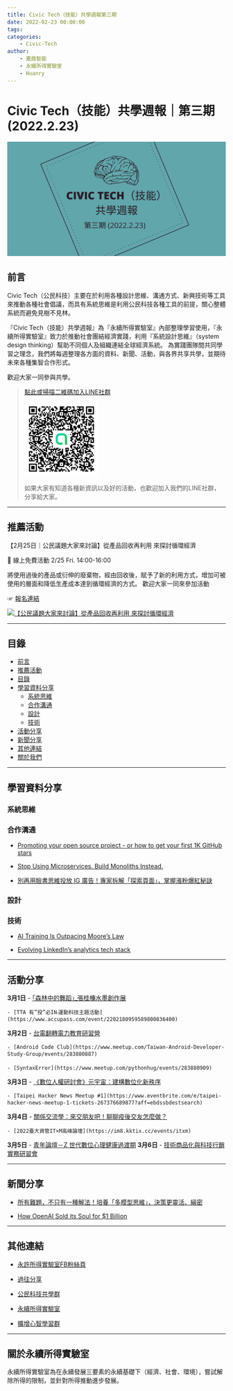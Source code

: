 ```yaml
---
title: Civic Tech（技能）共學週報第三期
date: 2022-02-23 00:00:00
tags:
categories:
	- Civic-Tech
author:
	- 嘉鼎智能
	- 永續所得實驗室
	- Huanry
---
```

# Civic Tech（技能）共學週報｜第三期 (2022.2.23)

![Civic-Tech-3](/img/ct/3.png)

## 前言

Civic Tech（公民科技）主要在於利用各種設計思維、溝通方式、新興技術等工具來推動各種社會倡議，而具有系統思維是利用公民科技各種工具的前提，關心整體系統而避免見樹不見林。

『Civic Tech（技能）共學週報』為『永續所得實驗室』內部整理學習使用，『永續所得實驗室』致力於推動社會團結經濟實踐，利用『系統設計思維』（system design thinking）幫助不同個人及組織連結全球經濟系統。
為實踐團隊間共同學習之理念，我們將每週整理各方面的資料、新聞、活動，與各界共享共學，並期待未來各種集智合作形式。

歡迎大家一同參與共學。

>[點此或掃描二維碼加入LINE社群](https://line.me/ti/g2/Dj4AkbdDsY6o4D_CdDUB6Q)
>
>[![公民科技共學群](/img/產品共學群.jpg)](https://line.me/ti/g2/Dj4AkbdDsY6o4D_CdDUB6Q)
>
>如果大家有知道各種新資訊以及好的活動，也歡迎加入我們的LINE社群，分享給大家。

---
## 推薦活動

【2月25日｜公民議題大家來討論】從產品回收再利用 來探討循環經濟

🔶 線上免費活動 2/25 Fri. 14:00-16:00 

將使用過後的產品或衍伸的廢棄物，經由回收後，賦予了新的利用方式，增加可被使用的層面和降低生產成本達到循環經濟的方式。 歡迎大家一同來參加活動

☞ [報名連結](https://www.accupass.com/event/2202090826212028673211)


[![【公民議題大家來討論】從產品回收再利用 來探討循環經濟](https://static.accupass.com/eventbanner/2202150345452130039169.jpg)
](https://www.accupass.com/event/2202090826212028673211)

---
## 目錄
- [前言](#前言)
- [推薦活動](#推薦活動)
- [目錄](#目錄)
- [學習資料分享](#學習資料分享)
	- [系統思維](#系統思維)
	- [合作溝通](#合作溝通)
	- [設計](#設計)
	- [技術](#技術)
- [活動分享](#活動分享)
- [新聞分享](#新聞分享)
- [其他連結](#其他連結)
- [關於我們](#關於我們)

---
## 學習資料分享

### 系統思維


### 合作溝通

- [Promoting your open source project - or how to get your first 1K GitHub stars](https://www.willmcgugan.com/blog/tech/post/promoting-your-open-source-project-or-how-to-get-your-first-1k-github-stars/)

- [Stop Using Microservices. Build Monoliths Instead.](https://betterprogramming.pub/stop-using-microservices-build-monoliths-instead-9eac180ac908)

- [別再用臉書思維投放 IG 廣告！專家拆解「探索頁面」，掌握漲粉爆紅秘訣](https://buzzorange.com/techorange/2022/02/14/use-instagram-to-promote-business/)

### 設計

### 技術

- [AI Training Is Outpacing Moore’s Law](https://spectrum.ieee.org/ai-training-mlperf)

- [Evolving LinkedIn’s analytics tech stack](https://engineering.linkedin.com/blog/2021/evolving-linkedin-s-analytics-tech-stack)


---
## 活動分享

**3月1日**
	- [｢森林中的舞蹈｣_張桂榛水墨創作展](https://www.accupass.com/event/2201130918541242029200)
	
	- [TTA 有”投”必IN‧運動科技主題活動](https://www.accupass.com/event/2202180959589800836400)
**3月2日**
	- [台電翻轉電力教育研習營](https://www.accupass.com/event/2202071004121118152827)

	- [Android Code Club](https://www.meetup.com/Taiwan-Android-Developer-Study-Group/events/283880887)

	- [SyntaxError](https://www.meetup.com/pythonhug/events/283880909)
**3月3日**
	- [《數位人權研討會》元宇宙：建構數位化新秩序](https://www.accupass.com/event/2201280410583560934900)

	- [Taipei Hacker News Meetup #1](https://www.eventbrite.com/e/taipei-hacker-news-meetup-1-tickets-267376689877?aff=ebdssbdestsearch)
**3月4日**
	- [關係交流學：來交朋友吧！聊聊疫後交友怎麼做？](https://www.accupass.com/event/2201280659539142048090)

	- [2022臺大資管IT×M高峰論壇](https://im8.kktix.cc/events/itxm)
**3月5日**
	- [青年論壇－Z 世代數位心理健康過渡期](https://www.accupass.com/event/2202080915041214307810)
**3月6日**
	- [技術商品化與科技行銷實務研習會](https://www.accupass.com/event/2202170721132425165900)



---
## 新聞分享

- [所有難題，不只有一種解法！培養「多模型思維」，決策更靈活、縝密](https://www.managertoday.com.tw/articles/view/64588)

- [How OpenAI Sold its Soul for $1 Billion](https://onezero.medium.com/openai-sold-its-soul-for-1-billion-cf35ff9e8cd4)

---
## 其他連結

- [永許所得實驗室FB粉絲頁](https://www.facebook.com/%E6%B0%B8%E7%BA%8C%E6%89%80%E5%BE%97%E5%AF%A6%E9%A9%97%E5%AE%A4-102916798609139)

- [過往分享](/categories/產品（技能）學習週報)

- [公民科技共學群](https://line.me/ti/g2/Dj4AkbdDsY6o4D_CdDUB6Q?utm_source=invitation&utm_medium=link_copy&utm_campaign=default)

- [永續所得實驗室](https://line.me/ti/g2/asPFU-0w4o9MIRSBdb4gtg?utm_source=invitation&utm_medium=link_copy&utm_campaign=default)

- [擴增心智學習群](https://line.me/ti/g2/asPFU-0w4o9MIRSBdb4gtg?utm_source=invitation&utm_medium=link_copy&utm_campaign=default)

---

## 關於永續所得實驗室

永續所得實驗室為在永續發展三要素的永續基礎下（經濟、社會、環境），嘗試解除所得的限制，並針對所得推動進步發展。